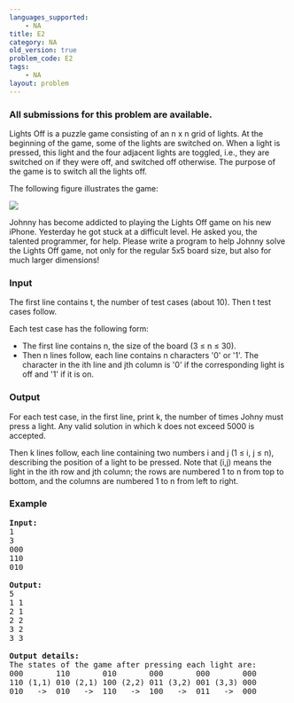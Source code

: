 ```yaml
---
languages_supported:
    - NA
title: E2
category: NA
old_version: true
problem_code: E2
tags:
    - NA
layout: problem
---
```

###  All submissions for this problem are available. 

Lights Off is a puzzle game consisting of an n x n grid of lights. At the beginning of the game, some of the lights are switched on. When a light is pressed, this light and the four adjacent lights are toggled, i.e., they are switched on if they were off, and switched off otherwise. The purpose of the game is to switch all the lights off.

The following figure illustrates the game:

![](https://vn.spoj.pl/SPOJVN/content/lightsoff.png)

Johnny has become addicted to playing the Lights Off game on his new iPhone. Yesterday he got stuck at a difficult level. He asked you, the talented programmer, for help. Please write a program to help Johnny solve the Lights Off game, not only for the regular 5x5 board size, but also for much larger dimensions!

### Input

The first line contains t, the number of test cases (about 10). Then t test cases follow.

Each test case has the following form:

- The first line contains n, the size of the board (3 ≤ n ≤ 30).
- Then n lines follow, each line contains n characters '0' or '1'. The character in the ith line and jth column is '0' if the corresponding light is off and '1' if it is on.

### Output

For each test case, in the first line, print k, the number of times Johny must press a light. Any valid solution in which k does not exceed 5000 is accepted.

Then k lines follow, each line containing two numbers i and j (1 ≤ i, j ≤ n), describing the position of a light to be pressed. Note that (i,j) means the light in the ith row and jth column; the rows are numbered 1 to n from top to bottom, and the columns are numbered 1 to n from left to right.

### Example

<pre><strong>Input:</strong>
1
3
000
110
010

<strong>Output:</strong>
5
1 1
2 1
2 2
3 2
3 3

<strong>Output details:</strong>
The states of the game after pressing each light are:
000       110       010       000       000       000
110 (1,1) 010 (2,1) 100 (2,2) 011 (3,2) 001 (3,3) 000
010   ->  010   ->  110   ->  100   ->  011   ->  000

</pre>